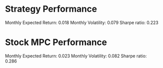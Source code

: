 # Strategy Performance
Monthly Expected Return: 0.018
Monthly Volatility: 0.079
Sharpe ratio: 0.223
# Stock MPC Performance
Monthly Expected Return: 0.023
Monthly Volatility: 0.082
Sharpe ratio: 0.286
